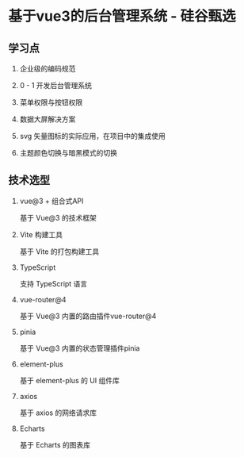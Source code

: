 # 基于vue3的后台管理系统 - 硅谷甄选

## 学习点

1. 企业级的编码规范

2. 0 - 1 开发后台管理系统

3. 菜单权限与按钮权限

4. 数据大屏解决方案

5. svg 矢量图标的实际应用，在项目中的集成使用

6. 主题颜色切换与暗黑模式的切换

## 技术选型

1. vue@3 + 组合式API

    基于 Vue@3 的技术框架

2. Vite 构建工具

    基于 Vite 的打包构建工具

3. TypeScript

    支持 TypeScript 语言

4. vue-router@4

    基于 Vue@3 内置的路由插件vue-router@4

5. pinia

    基于 Vue@3 内置的状态管理插件pinia

6. element-plus

    基于 element-plus 的 UI 组件库

7. axios

    基于 axios 的网络请求库

8. Echarts

    基于 Echarts 的图表库
